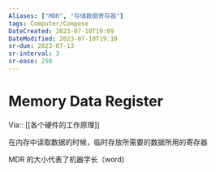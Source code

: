 ```yaml
---
Aliases: ["MDR", "存储数据寄存器"]
tags: Computer/Compose 
DateCreated: 2023-07-10T19:09
DateModified: 2023-07-10T19:10
sr-due: 2023-07-13
sr-interval: 3
sr-ease: 250
---
```

# Memory Data Register
Via:: [[各个硬件的工作原理]]

在内存中读取数据的时候，临时存放所需要的数据所用的寄存器

MDR 的大小代表了机器字长（word)
